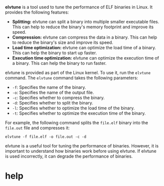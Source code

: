 **elvtune** is a tool used to tune the performance of ELF binaries in Linux. It provides the following features:

* **Splitting:** elvtune can split a binary into multiple smaller executable files. This can help to reduce the binary's memory footprint and improve its speed.
* **Compression:** elvtune can compress the data in a binary. This can help to reduce the binary's size and improve its speed.
* **Load time optimization:** elvtune can optimize the load time of a binary. This can help the binary to start up faster.
* **Execution time optimization:** elvtune can optimize the execution time of a binary. This can help the binary to run faster.

elvtune is provided as part of the Linux kernel. To use it, run the `elvtune` command. The `elvtune` command takes the following parameters:

* `-f`: Specifies the name of the binary.
* `-o`: Specifies the name of the output file.
* `-c`: Specifies whether to compress the binary.
* `-d`: Specifies whether to split the binary.
* `-l`: Specifies whether to optimize the load time of the binary.
* `-t`: Specifies whether to optimize the execution time of the binary.

For example, the following command splits the `file.elf` binary into the `file.out` file and compresses it:

```
elvtune -f file.elf -o file.out -c -d
```

elvtune is a useful tool for tuning the performance of binaries. However, it is important to understand how binaries work before using elvtune. If elvtune is used incorrectly, it can degrade the performance of binaries.




# help 

```

```
